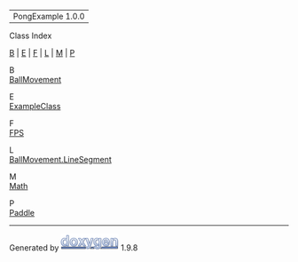 <div id="top">

<div id="titlearea">

<table data-cellspacing="0" data-cellpadding="0">
<colgroup>
<col style="width: 100%" />
</colgroup>
<tbody>
<tr id="projectrow" class="odd">
<td id="projectalign"><div id="projectname">
PongExample<span id="projectnumber"> 1.0.0</span>
</div></td>
</tr>
</tbody>
</table>

</div>

</div>

<div class="header">

<div class="headertitle">

<div class="title">

Class Index

</div>

</div>

</div>

<div class="contents">

<div class="qindex">

<a href="#letter_B" class="qindex">B</a> \| <a href="#letter_E" class="qindex">E</a> \| <a href="#letter_F" class="qindex">F</a> \| <a href="#letter_L" class="qindex">L</a> \| <a href="#letter_M" class="qindex">M</a> \| <a href="#letter_P" class="qindex">P</a>

</div>

<div class="classindex">

<span id="letter_B">B</span>  
<a href="class_ball_movement.html" class="el">BallMovement</a>

<!-- -->

<span id="letter_E">E</span>  
<a href="class_example_class.html" class="el">ExampleClass</a>

<!-- -->

<span id="letter_F">F</span>  
<a href="class_f_p_s.html" class="el">FPS</a>

<!-- -->

<span id="letter_L">L</span>  
<a href="struct_ball_movement_1_1_line_segment.html"
class="el">BallMovement.LineSegment</a>

<!-- -->

<span id="letter_M">M</span>  
<a href="class_math.html" class="el">Math</a>

<!-- -->

<span id="letter_P">P</span>  
<a href="class_paddle.html" class="el">Paddle</a>

</div>

</div>

------------------------------------------------------------------------

<span class="small">Generated
by [<img src="doxygen.svg" class="footer" width="104" height="31"
alt="doxygen" />](https://www.doxygen.org/index.html) 1.9.8</span>
